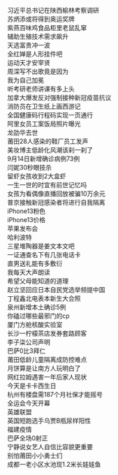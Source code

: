 习近平总书记在陕西榆林考察调研  
苏炳添或将得到奥运奖牌  
紫燕百味鸡食品柜里老鼠乱窜  
辅助生殖技术需求飙升  
天选富贵冲一波  
全红婵是人形挂件吧  
运动天才安宰贤  
周深写不出歌竟是因为  
我为自己加冕  
听考研老师讲课有多上头  
加拿大爆发反对强制接种新冠疫苗抗议  
消防员在卫生纸上画西游记  
全国健康码行程码实现一页通行  
阿里女员工案饭局照片曝光  
龙劭华去世  
莆田28人感染的鞋厂员工发声  
美妆博主低龄化风潮该刹一刹了  
9月14日新增确诊病例73例  
闫妮30秒眼技杀  
留虾女孩收到2大盒虾  
一生一世的时宜有前世记忆吗  
女孩为看偶像直播回放被骗10万余元  
普京接触新冠感染者将进行自我隔离  
iPhone13粉色  
iPhone13价格  
苹果发布会  
哈利波特  
三星堆陶器是姜文本文吧  
一证通查名下有几张电话卡  
直男送礼能有多敷衍  
我每天大声朗读  
希望父母能知道的道理  
赵立坚回应日本自民党选举频提中国  
丁程鑫北电表本新生大合照  
泉州新增本土确诊5例  
你磕过哪些最邪门的cp  
厦门方舱核酸实验室  
长沙一柠檬茶店发券套路顾客  
李子柒公司声明  
巴萨0比3拜仁  
莆田低龄儿童隔离成防控难点  
月饼算是让南方人玩明白了  
网红拉姆遇害一年后家人现状  
今天是卡卡西生日  
杭州有楼盘需187个月社保才能摇号  
全运会今天开幕  
英雄联盟  
英国短跑选手乌贾B瓶尿样阳性  
福建疫情  
巴萨全场0射正  
宁静说女艺人自信比容貌更重要  
别怕莆田小小勇士们  
成都一老小区水池现1.2米长娃娃鱼  
